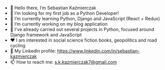 
- :wave: Hello there, I’m Sebastian Kaźmierczak
- :briefcase: I’m looking for my first job as a Python Developer!
- 🌱 I’m currently learning Python, Django and JavaScript (React + Redux)
- 🔭 I’m currently working on my blog application
- 🤔 I've already carried out several projects in Python, focused around Django framework and JavaScript
- :heart: I am interested in social science fiction books, geopolitics and road cycling
- :link: My LinkedIn profile: https://www.linkedin.com/in/sebastian-kazmierczak
- 📫 How to reach me: s.k.kazmierczak7@gmail.com

<!--
**skkaz7/skkaz7** is a ✨ _special_ ✨ repository because its `README.md` (this file) appears on your GitHub profile.

Here are some ideas to get you started:

- 🔭 I’m currently working on ...
- 🌱 I’m currently learning ...
- 👯 I’m looking to collaborate on ...
- 🤔 I’m looking for help with ...
- 💬 Ask me about ...
- 📫 How to reach me: ...
- 😄 Pronouns: ...
- ⚡ Fun fact: ...
-->

